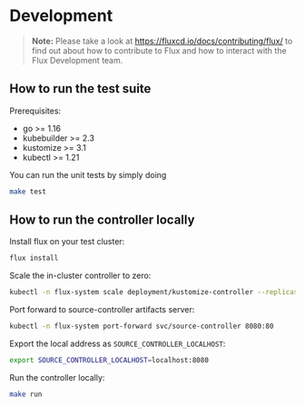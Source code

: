 # Development

> **Note:** Please take a look at <https://fluxcd.io/docs/contributing/flux/>
> to find out about how to contribute to Flux and how to interact with the
> Flux Development team.

## How to run the test suite

Prerequisites:
* go >= 1.16
* kubebuilder >= 2.3
* kustomize >= 3.1
* kubectl >= 1.21

You can run the unit tests by simply doing

```bash
make test
```

## How to run the controller locally

Install flux on your test cluster:

```sh
flux install
```

Scale the in-cluster controller to zero:

```sh
kubectl -n flux-system scale deployment/kustomize-controller --replicas=0
```

Port forward to source-controller artifacts server:

```sh
kubectl -n flux-system port-forward svc/source-controller 8080:80
```

Export the local address as `SOURCE_CONTROLLER_LOCALHOST`:

```sh
export SOURCE_CONTROLLER_LOCALHOST=localhost:8080
```

Run the controller locally:

```sh
make run
```
